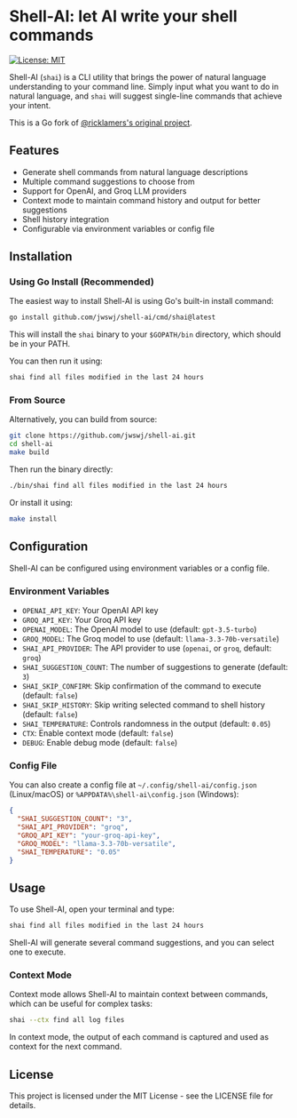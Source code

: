 # Shell-AI: let AI write your shell commands

[![License: MIT](https://img.shields.io/badge/License-MIT-yellow.svg)](https://opensource.org/licenses/MIT)

Shell-AI (`shai`) is a CLI utility that brings the power of natural language understanding to your command line. Simply input what you want to do in natural language, and `shai` will suggest single-line commands that achieve your intent.

This is a Go fork of [@ricklamers's original project](https://github.com/ricklamers/shell-ai).

## Features

- Generate shell commands from natural language descriptions
- Multiple command suggestions to choose from
- Support for OpenAI, and Groq LLM providers
- Context mode to maintain command history and output for better suggestions
- Shell history integration
- Configurable via environment variables or config file

## Installation

### Using Go Install (Recommended)

The easiest way to install Shell-AI is using Go's built-in install command:

```bash
go install github.com/jwswj/shell-ai/cmd/shai@latest
```

This will install the `shai` binary to your `$GOPATH/bin` directory, which should be in your PATH.

You can then run it using:

```bash
shai find all files modified in the last 24 hours
```

### From Source

Alternatively, you can build from source:

```bash
git clone https://github.com/jwswj/shell-ai.git
cd shell-ai
make build
```

Then run the binary directly:

```bash
./bin/shai find all files modified in the last 24 hours
```

Or install it using:

```bash
make install
```

## Configuration

Shell-AI can be configured using environment variables or a config file.

### Environment Variables

- `OPENAI_API_KEY`: Your OpenAI API key
- `GROQ_API_KEY`: Your Groq API key
- `OPENAI_MODEL`: The OpenAI model to use (default: `gpt-3.5-turbo`)
- `GROQ_MODEL`: The Groq model to use (default: `llama-3.3-70b-versatile`)
- `SHAI_API_PROVIDER`: The API provider to use (`openai`, or `groq`, default: `groq`)
- `SHAI_SUGGESTION_COUNT`: The number of suggestions to generate (default: `3`)
- `SHAI_SKIP_CONFIRM`: Skip confirmation of the command to execute (default: `false`)
- `SHAI_SKIP_HISTORY`: Skip writing selected command to shell history (default: `false`)
- `SHAI_TEMPERATURE`: Controls randomness in the output (default: `0.05`)
- `CTX`: Enable context mode (default: `false`)
- `DEBUG`: Enable debug mode (default: `false`)

### Config File

You can also create a config file at `~/.config/shell-ai/config.json` (Linux/macOS) or `%APPDATA%\shell-ai\config.json` (Windows):

```json
{
  "SHAI_SUGGESTION_COUNT": "3",
  "SHAI_API_PROVIDER": "groq",
  "GROQ_API_KEY": "your-groq-api-key",
  "GROQ_MODEL": "llama-3.3-70b-versatile",
  "SHAI_TEMPERATURE": "0.05"
}
```

## Usage

To use Shell-AI, open your terminal and type:

```bash
shai find all files modified in the last 24 hours
```

Shell-AI will generate several command suggestions, and you can select one to execute.

### Context Mode

Context mode allows Shell-AI to maintain context between commands, which can be useful for complex tasks:

```bash
shai --ctx find all log files
```

In context mode, the output of each command is captured and used as context for the next command.

## License

This project is licensed under the MIT License - see the LICENSE file for details.
